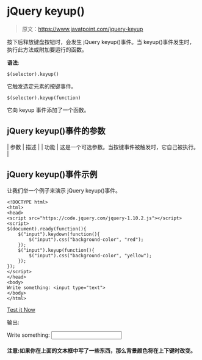 # jQuery keyup()

> 原文：<https://www.javatpoint.com/jquery-keyup>

按下后释放键盘按钮时，会发生 jQuery keyup()事件。当 keyup()事件发生时，执行此方法或附加要运行的函数。

**语法**:

```
$(selector).keyup()

```

它触发选定元素的按键事件。

```
$(selector).keyup(function)

```

它向 keyup 事件添加了一个函数。

## jQuery keyup()事件的参数

| 参数 | 描述 |
| 功能 | 这是一个可选参数。当按键事件被触发时，它自己被执行。 |

## jQuery keyup()事件示例

让我们举一个例子来演示 jQuery keyup()事件。

```
<!DOCTYPE html>
<html>
<head>
<script src="https://code.jquery.com/jquery-1.10.2.js"></script>
<script>
$(document).ready(function(){
    $("input").keydown(function(){
        $("input").css("background-color", "red");
    });
    $("input").keyup(function(){
        $("input").css("background-color", "yellow");
    });
});
</script>
</head>
<body>
Write something: <input type="text">
</body>
</html> 

```

[Test it Now](https://www.javatpoint.com/oprweb/test.jsp?filename=jquerykeyup1)

输出:

Write something: <input type="text">

#### 注意:如果你在上面的文本框中写了一些东西，那么背景颜色将在上下键时改变。